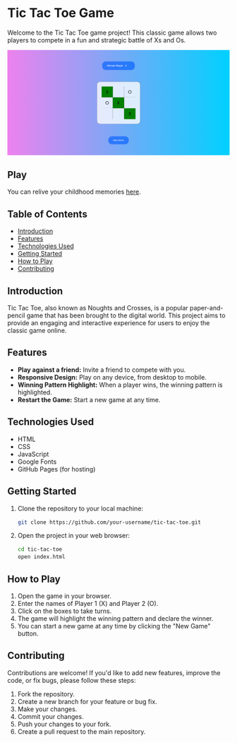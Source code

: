 # Tic Tac Toe Game

Welcome to the Tic Tac Toe game project! This classic game allows two players to compete in a fun and strategic battle of Xs and Os.

![![Tic Tac Toe](https://skimran-coder.github.io/TicTacToe/)](asset/titactoe.png)

## Play

You can relive your childhood memories [here](https://skimran-coder.github.io/TicTacToe/).

## Table of Contents

- [Introduction](#introduction)
- [Features](#features)
- [Technologies Used](#technologies-used)
- [Getting Started](#getting-started)
- [How to Play](#how-to-play)
- [Contributing](#contributing)


## Introduction

Tic Tac Toe, also known as Noughts and Crosses, is a popular paper-and-pencil game that has been brought to the digital world. This project aims to provide an engaging and interactive experience for users to enjoy the classic game online.

## Features

- **Play against a friend:** Invite a friend to compete with you.
- **Responsive Design:** Play on any device, from desktop to mobile.
- **Winning Pattern Highlight:** When a player wins, the winning pattern is highlighted.
- **Restart the Game:** Start a new game at any time.

## Technologies Used

- HTML
- CSS
- JavaScript
- Google Fonts
- GitHub Pages (for hosting)

## Getting Started

1. Clone the repository to your local machine:

   ```bash
   git clone https://github.com/your-username/tic-tac-toe.git
   ```

2. Open the project in your web browser:

   ```bash
   cd tic-tac-toe
   open index.html
   ```

## How to Play

1. Open the game in your browser.
2. Enter the names of Player 1 (X) and Player 2 (O).
3. Click on the boxes to take turns.
4. The game will highlight the winning pattern and declare the winner.
5. You can start a new game at any time by clicking the "New Game" button.

## Contributing

Contributions are welcome! If you'd like to add new features, improve the code, or fix bugs, please follow these steps:

1. Fork the repository.
2. Create a new branch for your feature or bug fix.
3. Make your changes.
4. Commit your changes.
5. Push your changes to your fork.
6. Create a pull request to the main repository.
